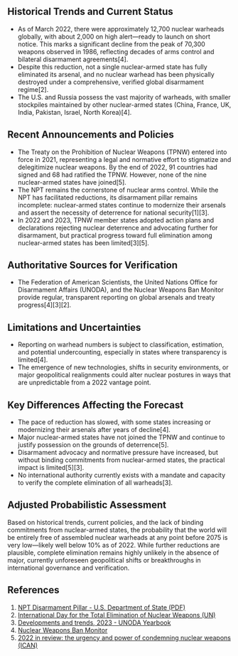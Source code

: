 ## Historical Trends and Current Status

- As of March 2022, there were approximately 12,700 nuclear warheads globally, with about 2,000 on high alert—ready to launch on short notice. This marks a significant decline from the peak of 70,300 weapons observed in 1986, reflecting decades of arms control and bilateral disarmament agreements[4].
- Despite this reduction, not a single nuclear-armed state has fully eliminated its arsenal, and no nuclear warhead has been physically destroyed under a comprehensive, verified global disarmament regime[2].
- The U.S. and Russia possess the vast majority of warheads, with smaller stockpiles maintained by other nuclear-armed states (China, France, UK, India, Pakistan, Israel, North Korea)[4].

## Recent Announcements and Policies

- The Treaty on the Prohibition of Nuclear Weapons (TPNW) entered into force in 2021, representing a legal and normative effort to stigmatize and delegitimize nuclear weapons. By the end of 2022, 91 countries had signed and 68 had ratified the TPNW. However, none of the nine nuclear-armed states have joined[5].
- The NPT remains the cornerstone of nuclear arms control. While the NPT has facilitated reductions, its disarmament pillar remains incomplete: nuclear-armed states continue to modernize their arsenals and assert the necessity of deterrence for national security[1][3].
- In 2022 and 2023, TPNW member states adopted action plans and declarations rejecting nuclear deterrence and advocating further for disarmament, but practical progress toward full elimination among nuclear-armed states has been limited[3][5].

## Authoritative Sources for Verification

- The Federation of American Scientists, the United Nations Office for Disarmament Affairs (UNODA), and the Nuclear Weapons Ban Monitor provide regular, transparent reporting on global arsenals and treaty progress[4][3][2].

## Limitations and Uncertainties

- Reporting on warhead numbers is subject to classification, estimation, and potential undercounting, especially in states where transparency is limited[4].
- The emergence of new technologies, shifts in security environments, or major geopolitical realignments could alter nuclear postures in ways that are unpredictable from a 2022 vantage point.

## Key Differences Affecting the Forecast

- The pace of reduction has slowed, with some states increasing or modernizing their arsenals after years of decline[4].
- Major nuclear-armed states have not joined the TPNW and continue to justify possession on the grounds of deterrence[5].
- Disarmament advocacy and normative pressure have increased, but without binding commitments from nuclear-armed states, the practical impact is limited[5][3].
- No international authority currently exists with a mandate and capacity to verify the complete elimination of all warheads[3].

## Adjusted Probabilistic Assessment

Based on historical trends, current policies, and the lack of binding commitments from nuclear-armed states, the probability that the world will be entirely free of assembled nuclear warheads at any point before 2075 is very low—likely well below 10% as of 2022. While further reductions are plausible, complete elimination remains highly unlikely in the absence of major, currently unforeseen geopolitical shifts or breakthroughs in international governance and verification.

## References

1. [NPT Disarmament Pillar - U.S. Department of State (PDF)](https://www.state.gov/wp-content/uploads/2022/07/NPT-Disarmament-Pillar-Fact-Sheet-7.27.2022.pdf)
2. [International Day for the Total Elimination of Nuclear Weapons (UN)](https://www.un.org/en/observances/nuclear-weapons-elimination-day)
3. [Developments and trends, 2023 - UNODA Yearbook](https://yearbook.unoda.org/en-us/2023/chapter1/)
4. [Nuclear Weapons Ban Monitor](https://banmonitor.org)
5. [2022 in review: the urgency and power of condemning nuclear weapons (ICAN)](https://www.icanw.org/2022_in_review_the_urgency_and_power_of_condemning_nuclear_weapons)